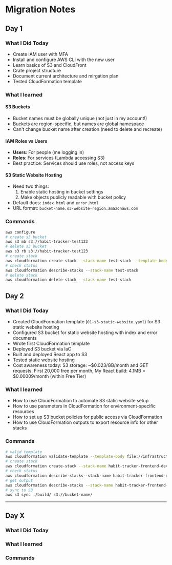 # Migration Notes

## Day 1

### What I Did Today

- Create IAM user with MFA
- Install and configure AWS CLI with the new user
- Learn basics of S3 and CloudFront
- Crate project structure
- Document current architecture and mirgation plan
- Tested CloudFormation template

### What I learned

#### S3 Buckets

- Bucket names must be globally unique (not just in my account!)
- Buckets are region-specific, but names are global namespace
- Can't change bucket name after creation (need to delete and recreate)

#### IAM Roles vs Users

- **Users**: For people (me logging in)
- **Roles**: For services (Lambda accessing S3)
- Best practice: Services should use roles, not access keys

#### S3 Static Website Hosting

- Need two things:
  1. Enable static hosting in bucket settings
  2. Make objects publicly readable with bucket policy
- Default docs: `index.html` and `error.html`
- URL format: `bucket-name.s3-website-region.amazonaws.com`

### Commands

```bash
aws configure
# create s3 bucket
aws s3 mb s3://habit-tracker-test123
# delete s3 bucket
aws s3 rb s3://habit-tracker-test123
# create stack
aws cloudformation create-stack --stack-name test-stack --template-body file://test-s3.yaml
# check status
aws cloudformation describe-stacks --stack-name test-stack
# delete stack
aws cloudformation delete-stack --stack-name test-stack
```

## Day 2

### What I Did Today

- Created CloudFormation template (`01-s3-static-website.yaml`) for S3 static website hosting
- Configured S3 bucket for static website hosting with index and error documents
- Wrote first CloudFormation template
- Deployed S3 bucket via IaC
- Built and deployed React app to S3
- Tested static website hosting
- Cost awareness today: S3 storage: ~$0.023/GB/month and GET requests: First 20,000 free per month, My React build: 4.1MB = $0.00009/month (within Free Tier)

### What I learned

- How to use CloudFormation to automate S3 static website setup
- How to use parameters in CloudFormation for environment-specific resources
- How to set up S3 bucket policies for public access via CloudFormation
- How to use CloudFormation outputs to export resource info for other stacks

### Commands

```bash
# valid template
aws cloudformation validate-template --template-body file://infrastructure/cloudformation/01-s3-static-website.yaml
# create stack
aws cloudformation create-stack --stack-name habit-tracker-frontend-dev --template-body file://infrastructure/cloudformation/01-s3-static-website.yaml --parameters ParameterKey=Environment,ParameterValue=dev
# check status
aws cloudformation describe-stacks--stack-name habit-tracker-frontend-dev --query 'Stacks[0].StackStatus'
# get output
aws cloudformation describe-stacks --stack-name habit-tracker-frontend-dev --query 'Stacks[0].Outputs'
# sync to S3
aws s3 sync ./build/ s3://bucket-name/
```

---

## Day X

### What I Did Today

### What I learned

### Commands
